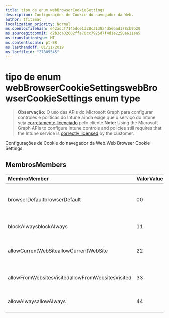 ```yaml
---
title: tipo de enum webBrowserCookieSettings
description: Configurações de Cookie do navegador da Web.
author: tfitzmac
localization_priority: Normal
ms.openlocfilehash: e42adcf7145dce1328c3138a4d5e6ad178cb9b20
ms.sourcegitcommit: d2b3ca32602ffa76cc7925d7f4d1e2258e611ea5
ms.translationtype: MT
ms.contentlocale: pt-BR
ms.lasthandoff: 01/11/2019
ms.locfileid: "27809545"
---
```

# <a name="webbrowsercookiesettings-enum-type"></a><span data-ttu-id="a7be1-103">tipo de enum webBrowserCookieSettings</span><span class="sxs-lookup"><span data-stu-id="a7be1-103">webBrowserCookieSettings enum type</span></span>

> <span data-ttu-id="a7be1-104">**Observação:** O uso das APIs do Microsoft Graph para configurar controles e políticas do Intune ainda exige que o serviço do Intune seja [corretamente licenciado](https://go.microsoft.com/fwlink/?linkid=839381) pelo cliente.</span><span class="sxs-lookup"><span data-stu-id="a7be1-104">**Note:** Using the Microsoft Graph APIs to configure Intune controls and policies still requires that the Intune service is [correctly licensed](https://go.microsoft.com/fwlink/?linkid=839381) by the customer.</span></span>

<span data-ttu-id="a7be1-105">Configurações de Cookie do navegador da Web.</span><span class="sxs-lookup"><span data-stu-id="a7be1-105">Web Browser Cookie Settings.</span></span>
## <a name="members"></a><span data-ttu-id="a7be1-106">Membros</span><span class="sxs-lookup"><span data-stu-id="a7be1-106">Members</span></span>
|<span data-ttu-id="a7be1-107">Membro</span><span class="sxs-lookup"><span data-stu-id="a7be1-107">Member</span></span>|<span data-ttu-id="a7be1-108">Valor</span><span class="sxs-lookup"><span data-stu-id="a7be1-108">Value</span></span>|<span data-ttu-id="a7be1-109">Descrição</span><span class="sxs-lookup"><span data-stu-id="a7be1-109">Description</span></span>|
|:---|:---|:---|
|<span data-ttu-id="a7be1-110">browserDefault</span><span class="sxs-lookup"><span data-stu-id="a7be1-110">browserDefault</span></span>|<span data-ttu-id="a7be1-111">0</span><span class="sxs-lookup"><span data-stu-id="a7be1-111">0</span></span>|<span data-ttu-id="a7be1-112">Valor de padrão do navegador, sem intenção.</span><span class="sxs-lookup"><span data-stu-id="a7be1-112">Browser default value, no intent.</span></span>|
|<span data-ttu-id="a7be1-113">blockAlways</span><span class="sxs-lookup"><span data-stu-id="a7be1-113">blockAlways</span></span>|<span data-ttu-id="a7be1-114">1</span><span class="sxs-lookup"><span data-stu-id="a7be1-114">1</span></span>|<span data-ttu-id="a7be1-115">Sempre bloquear cookies.</span><span class="sxs-lookup"><span data-stu-id="a7be1-115">Always block cookies.</span></span>|
|<span data-ttu-id="a7be1-116">allowCurrentWebSite</span><span class="sxs-lookup"><span data-stu-id="a7be1-116">allowCurrentWebSite</span></span>|<span data-ttu-id="a7be1-117">2</span><span class="sxs-lookup"><span data-stu-id="a7be1-117">2</span></span>|<span data-ttu-id="a7be1-118">Permitir que os cookies do site atual.</span><span class="sxs-lookup"><span data-stu-id="a7be1-118">Allow cookies from current Web site.</span></span>|
|<span data-ttu-id="a7be1-119">allowFromWebsitesVisited</span><span class="sxs-lookup"><span data-stu-id="a7be1-119">allowFromWebsitesVisited</span></span>|<span data-ttu-id="a7be1-120">3</span><span class="sxs-lookup"><span data-stu-id="a7be1-120">3</span></span>|<span data-ttu-id="a7be1-121">Permitir Cookies de sites visitados.</span><span class="sxs-lookup"><span data-stu-id="a7be1-121">Allow Cookies from websites visited.</span></span>|
|<span data-ttu-id="a7be1-122">allowAlways</span><span class="sxs-lookup"><span data-stu-id="a7be1-122">allowAlways</span></span>|<span data-ttu-id="a7be1-123">4</span><span class="sxs-lookup"><span data-stu-id="a7be1-123">4</span></span>|<span data-ttu-id="a7be1-124">Sempre permitir cookies.</span><span class="sxs-lookup"><span data-stu-id="a7be1-124">Always allow cookies.</span></span>|




